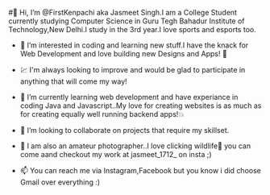 #👋 Hi, I’m @FirstKenpachi
aka Jasmeet Singh.I am a College Student currently studying Computer Science in Guru Tegh Bahadur Institute of Technology,New Delhi.I study in the 3rd year.I love sports and esports too.



- 👀 I’m interested in coding and learning new stuff.I have the knack for Web Development and love building new Designs and Apps! 🙌


- 💹 I'm always looking to improve and would be glad to participate in anything that will come my way!


- 🌱 I’m currently learning web development and have experiance in coding Java and Javascript..My love for creating websites is as much as for creating equally well running backend apps!💥

- 💞️ I’m looking to collaborate on projects that require my skillset.

- 📸 I am also an amateur photographer..I love clicking wildlife🦩 you can come aand checkout my work at jasmeet_1712_ on insta ;)

- 📫 You can reach me via Instagram,Facebook but you know i did choose Gmail over everything :)


<!---
FirstKenpachi/FirstKenpachi is a ✨ special ✨ repository because its `README.md` (this file) appears on your GitHub profile.
You can click the Preview link to take a look at your changes.
--->

